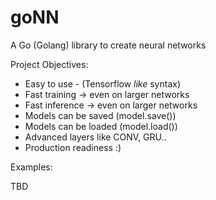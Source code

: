 # goNN

A Go (Golang) library to create neural networks

Project Objectives:

* Easy to use - (Tensorflow *like* syntax)
* Fast training -> even on larger networks
* Fast inference -> even on larger networks
* Models can be saved (model.save())
* Models can be loaded (model.load())
* Advanced layers like CONV, GRU..
* Production readiness :)

Examples:

TBD
